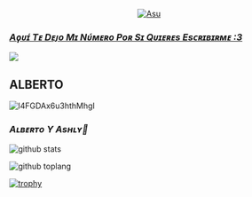 <p align="center">
  <a href="https://github.com/ALBERTO9883"><img src="http://readme-typing-svg.herokuapp.com?color=ffc012&center=true&vCenter=true&multiline=false&lines=Hola+Soy+Alberto;Soy+Residente+De+Honduras;XD" alt="Asu">
</p>

### *Aϙᴜɪ́ Tᴇ Dᴇᴊᴏ Mɪ Nᴜ́ᴍᴇʀᴏ Pᴏʀ Sɪ Qᴜɪᴇʀᴇs Esᴄʀɪʙɪʀᴍᴇ :3*

<a href="http://wa.me/50499698072" target="blank"><img src="https://img.shields.io/badge/ALBERTO-30302f?style=flat&logo=whatsapp" /></a>

## **ALBERTO**
![l4FGDAx6u3hthMhgI](https://user-images.githubusercontent.com/100887441/160191308-d1436996-62d4-4638-8993-4667a20cc15b.gif)

### *Aʟʙᴇʀᴛᴏ Y Asʜʟʏ🌹*

![github stats](https://github-readme-stats.vercel.app/api?username=ALBERTO9883&show_icons=true&theme=chartreuse-dark)

![github toplang](https://github-readme-stats.vercel.app/api/top-langs/?username=ALBERTO9883&layout=compact&theme=chartreuse-dark)

[![trophy](https://github-profile-trophy.vercel.app/?username=ALBERTO9883&theme=onedark)](https://github.com/ryo-ma/github-profile-trophy)